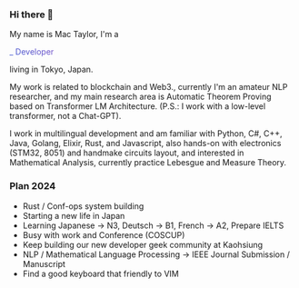 ### Hi there 🖖

My name is Mac Taylor, I'm a <p style="background-image: linear-gradient(43deg, #4158D0 0%, #C850C0 46%, #FFCC70 100%); -webkit-background-clip: text; -webkit-text-fill-color: transparent; transition: all .2s;">_ Developer</p> living in Tokyo, Japan.

My work is related to blockchain and Web3., currently I'm an amateur NLP researcher, and my main research area is Automatic Theorem Proving based on Transformer LM Architecture. (P.S.: I work with a low-level transformer, not a Chat-GPT).

I work in multilingual development and am familiar with Python, C#, C++, Java, Golang, Elixir, Rust, and Javascript, also hands-on with electronics (STM32, 8051) and handmake circuits layout, and interested in Mathematical Analysis, currently practice Lebesgue and Measure Theory.

### Plan 2024

 - Rust / Conf-ops system building
 - Starting a new life in Japan
 - Learning Japanese -> N3, Deutsch -> B1, French -> A2, Prepare IELTS
 - Busy with work and Conference (COSCUP)
 - Keep building our new developer geek community at Kaohsiung
 - NLP / Mathematical Language Processing -> IEEE Journal Submission / Manuscript
 - Find a good keyboard that friendly to VIM
